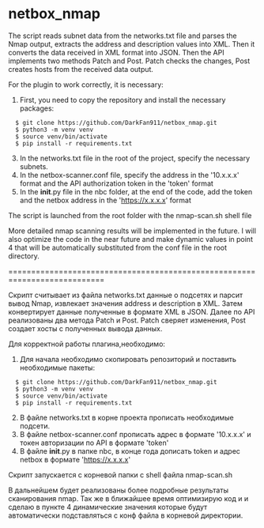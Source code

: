 # netbox_nmap

The script reads subnet data from the networks.txt file and parses the Nmap output, extracts the address and description values ​​into XML. Then it converts the data received in XML format into JSON.
Then the API implements two methods Patch and Post. Patch checks the changes, Post creates hosts from the received data output.

For the plugin to work correctly, it is necessary:

1. First, you need to copy the repository and install the necessary packages:
```  
  $ git clone https://github.com/DarkFan911/netbox_nmap.git
  $ python3 -m venv venv
  $ source venv/bin/activate
  $ pip install -r requirements.txt
```

3. In the networks.txt file in the root of the project, specify the necessary subnets.
4. In the netbox-scanner.conf file, specify the address in the '10.x.x.x' format and the API authorization token in the 'token' format
5. In the __init__.py file in the nbc folder, at the end of the code, add the token and the netbox address in the 'https://x.x.x.x' format

The script is launched from the root folder with the nmap-scan.sh shell file

More detailed nmap scanning results will be implemented in the future.
I will also optimize the code in the near future and make dynamic values ​​in point 4 that will be automatically substituted from the conf file in the root directory.

===========================================================================

Скрипт считывает из файла networks.txt данные о подсетях и парсит вывод Nmap, извлекает значения address и description в XML. Затем конвертирует данные полученные в формате XML в JSON.
Далее по API реализованы два метода Patch и Post. Patch сверяет изменения, Post создает хосты с полученных вывода данных.

Для корректной работы плагина,необходимо:

1. Для начала необходимо скопировать репозиторий и поставить необходимые пакеты:
```
  $ git clone https://github.com/DarkFan911/netbox_nmap.git
  $ python3 -m venv venv
  $ source venv/bin/activate
  $ pip install -r requirements.txt 
```

2. В файле networks.txt в корне проекта прописать необходимые подсети.
3. В файле netbox-scanner.conf прописать адрес в формате '10.x.x.x' и токен авторизации по API в формате 'token'
4. В файле __init__.py  в папке nbc, в конце года дописать token и адрес netbox в формате 'https://x.x.x.x'

Скрипт запускается с корневой папки с shell файла nmap-scan.sh

В дальнейшем будет реализованы более подробные результаты сканирования nmap.
Так же в ближайшее время оптимизирую код и и сделаю в пункте 4 динамические значения которые будут автоматически подставляться с конф файла в корневой директории.
